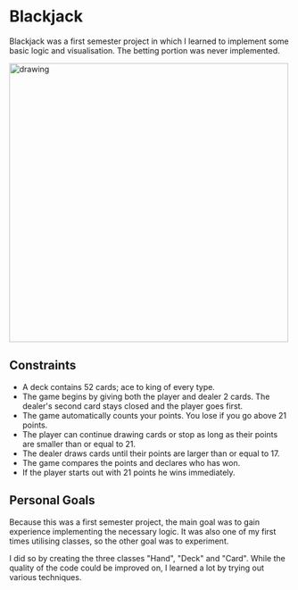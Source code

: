 # Blackjack

Blackjack was a first semester project in which I learned to implement some basic logic and visualisation. The betting portion was never implemented.

<img src="https://i.imgur.com/DotA72W.gif" alt="drawing" width="500"/>



## Constraints 

- A deck contains 52 cards; ace to king of every type.
- The game begins by giving both the player and dealer 2 cards. The dealer's second card stays closed and the player goes first.
- The game automatically counts your points. You lose if you go above 21 points.
- The player can continue drawing cards or stop as long as their points are smaller than or equal to 21.
- The dealer draws cards until their points are larger than or equal to 17. 
- The game compares the points and declares who has won.
- If the player starts out with 21 points he wins immediately.

## Personal Goals

Because this was a first semester project, the main goal was to gain experience implementing the necessary logic. It was also one of my first times utilising classes, so the other goal was to experiment.  

I did so by creating the three classes "Hand", "Deck" and "Card". While the quality of the code could be improved on, I learned a lot by trying out various techniques.
